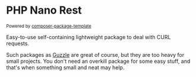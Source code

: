 PHP Nano Rest
============

<sub>Powered by [composer-package-template](https://github.com/GinoPane/composer-package-template)</sub>

Easy-to-use self-containing lightweight package to deal with CURL requests.

Such packages as [Guzzle](https://github.com/guzzle/guzzle) are great of course, but they are too heavy for small projects. You don't need an overkill package for some easy stuff, and that's when something small and neat may help. 